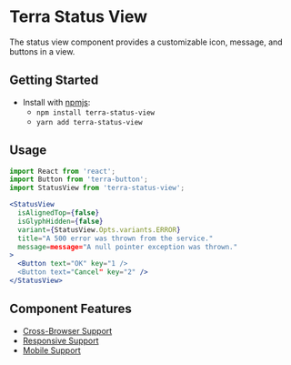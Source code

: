 # Terra Status View

The status view component provides a customizable icon, message, and buttons in a view.

## Getting Started

- Install with [npmjs](https://www.npmjs.com):
  - `npm install terra-status-view`
  - `yarn add terra-status-view`

## Usage

```jsx
import React from 'react';
import Button from 'terra-button';
import StatusView from 'terra-status-view';

<StatusView
  isAlignedTop={false}
  isGlyphHidden={false}
  variant={StatusView.Opts.variants.ERROR}
  title="A 500 error was thrown from the service."
  message=message="A null pointer exception was thrown."
>
  <Button text="OK" key="1 />
  <Button text="Cancel" key="2" />
</StatusView>
```

## Component Features
* [Cross-Browser Support](https://github.com/cerner/terra-core/wiki/Component-Features#cross-browser-support)
* [Responsive Support](https://github.com/cerner/terra-core/wiki/Component-Features#responsive-support)
* [Mobile Support](https://github.com/cerner/terra-core/wiki/Component-Features#mobile-support)

